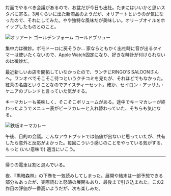 対面でやるべき会議があるので、お盆だが今日も出社。たまにはいいかと思いスタバに寄る。3月くらいに出た新商品のようだが、オリアートというのが気になったので、それにしてみた。やや独特な風味だが美味しい。オリーブオイルをホイップしたものとのこと。

![オリアート ゴールデンフォーム コールドブリュー](https://photos.apkas.net/medium/202408/20240814-093714.webp)

集中力は微妙。ポモドーロに戻そうか... 家ならともかく出社時に音が出るタイマーは使いたくないので、Apple Watch固定になり、好きな時計が付けられないのは微妙だ。

最近新しいお店を開拓していなかったので、ランチにRINGO’S SALOONさんへ。ワンオペでそこそこ待つというクチコミを見たが、それほどでもなかった。紅茶の名店ということなのでアイスティーセット。確か、セイロン・アッサム・ケニアのブレンドと言っていた気がする。

キーマカレーも美味しく、そこそこボリュームがある。途中でキーマカレーが終わったようでメニュー表がビーフカレーと入れ替わっていた、そちらも気になる。

![鉄板キーマカレー](https://photos.apkas.net/medium/202408/20240814-130907.webp)

午後、目的の会議。こんなアウトプットでは価値が出ないと思っていたが、共有したら意外と反応がよかった。毎回こういう感じのことをやっている気がする、もっと (いい意味で) 適当にいこう。

---

帰りの電車は割と混んでいる。

夜、『黒暗森林』の下巻を一気読みしてしまった。展開や結末は一部予想できる部分もあったが、実際読むと怒涛の展開もあり、最後まで引き込まれた。この2作目の評価が一番高いようだが、次も楽しみだ。
